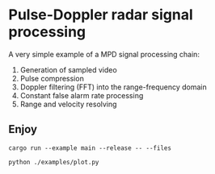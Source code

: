 # Pulse-Doppler radar signal processing

A very simple example of a MPD signal processing chain:

1. Generation of sampled video
2. Pulse compression
3. Doppler filtering (FFT) into the range-frequency domain
4. Constant false alarm rate processing
5. Range and velocity resolving

## Enjoy

```
cargo run --example main --release -- --files

python ./examples/plot.py
```